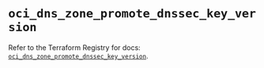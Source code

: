 # `oci_dns_zone_promote_dnssec_key_version`

Refer to the Terraform Registry for docs: [`oci_dns_zone_promote_dnssec_key_version`](https://registry.terraform.io/providers/hashicorp/oci/7.19.0/docs/resources/dns_zone_promote_dnssec_key_version).
